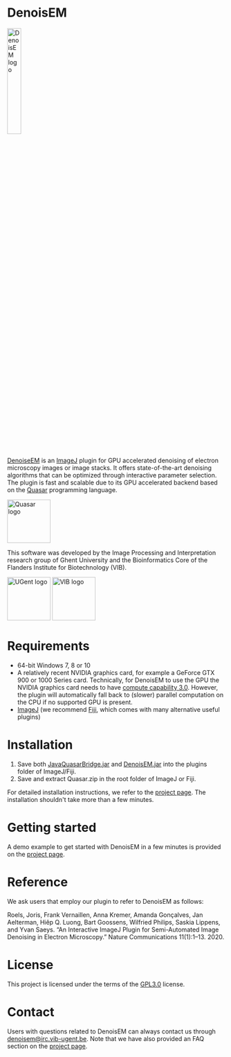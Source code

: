 # DenoisEM
<img src="https://github.com/vibbits/EMDenoising/blob/master/src/main/resources/be/vib/imagej/images/logo.png" alt="DenoisEM logo" width="25%"/>

[DenoiseEM](https://bioimagingcore.be/DenoisEM/) is an [ImageJ](https://imagej.nih.gov/ij/index.html) plugin for GPU accelerated denoising of electron microscopy images or image stacks. It offers state-of-the-art denoising algorithms that can be optimized through interactive parameter selection. The plugin is fast and scalable due to its GPU accelerated backend based on the [Quasar](https://gepura.io/) programming language. 

<a href="https://gepura.io/" target="_blank"><img src="https://github.com/vibbits/EMDenoising/blob/master/src/main/resources/be/vib/imagej/images/QUASAR_logo_FINAL_S_crop_h75_transp.png" alt="Quasar logo" height="100"/></a>

This software was developed by the Image Processing and Interpretation research group of Ghent University and the Bioinformatics Core of the Flanders Institute for Biotechnology (VIB).

<a href="https://www.ugent.be" target="_blank"><img src="https://github.com/vibbits/EMDenoising/blob/master/src/main/resources/be/vib/imagej/images/ugent.png" alt="UGent logo" height="100"/></a>
<a href="http://www.vib.be" target="_blank"><img src="https://github.com/vibbits/EMDenoising/blob/master/src/main/resources/be/vib/imagej/images/vib.png" alt="VIB logo" height="100"/></a>

# Requirements
- 64-bit Windows 7, 8 or 10
- A relatively recent NVIDIA graphics card, for example a GeForce GTX 900 or 1000 Series card. Technically, for DenoisEM to use the GPU the NVIDIA graphics card needs to have [compute capability 3.0](https://en.wikipedia.org/wiki/CUDA#GPUs_supported). However, the plugin will automatically fall back to (slower) parallel computation on the CPU if no supported GPU is present. 
- [ImageJ](https://imagej.nih.gov/ij/index.html) (we recommend [Fiji](https://fiji.sc/), which comes with many alternative useful plugins)

# Installation
1. Save both [JavaQuasarBridge.jar](http://bioimagingcore.be/DenoisEM/bin/JavaQuasarBridge-1.1.0.jar) and [DenoisEM.jar](http://bioimagingcore.be/DenoisEM/bin/DenoisEM-1.1.0.jar) into the plugins folder of ImageJ/Fiji. 
2. Save and extract Quasar.zip in the root folder of ImageJ or Fiji.

For detailed installation instructions, we refer to the [project page](http://bioimagingcore.be/DenoisEM/installation.html). The installation shouldn't take more than a few minutes. 

# Getting started
A demo example to get started with DenoisEM in a few minutes is provided on the [project page](http://bioimagingcore.be/DenoisEM/getting-started.html). 

# Reference
We ask users that employ our plugin to refer to DenoisEM as follows:

Roels, Joris, Frank Vernaillen, Anna Kremer, Amanda Gonçalves, Jan Aelterman, Hiêp Q. Luong, Bart Goossens, Wilfried Philips, Saskia Lippens, and Yvan Saeys. “An Interactive ImageJ Plugin for Semi-Automated Image Denoising in Electron Microscopy.” Nature Communications 11(1):1–13. 2020. 

# License
This project is licensed under the terms of the [GPL3.0](LICENSE.md) license.

# Contact
Users with questions related to DenoisEM can always contact us through denoisem@irc.vib-ugent.be. Note that we have also provided an FAQ section on the [project page](http://bioimagingcore.be/DenoisEM/faq.html). 
